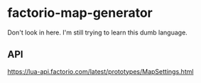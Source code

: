 # factorio-map-generator


Don't look in here. I'm still trying to learn this dumb language.

## API
https://lua-api.factorio.com/latest/prototypes/MapSettings.html

